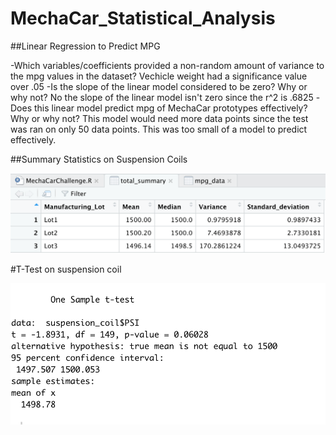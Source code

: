 # MechaCar_Statistical_Analysis


##Linear Regression to Predict MPG


-Which variables/coefficients provided a non-random amount of variance to the mpg values in the dataset? Vechicle weight had a significance value over .05 
-Is the slope of the linear model considered to be zero? Why or why not? No the slope of the linear model isn't zero since the r^2 is .6825
-Does this linear model predict mpg of MechaCar prototypes effectively? Why or why not?
This model would need more data points since the test was ran on only 50 data points. This was too small of a model to predict effectively.


##Summary Statistics on Suspension Coils

![](images/screenshot2.png)







#T-Test on suspension coil

![](images/screenshot3.png)




